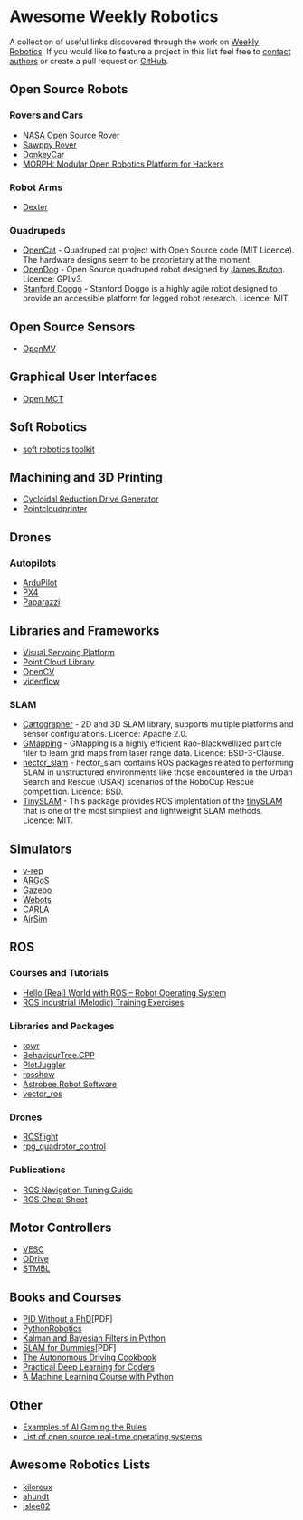 # Awesome Weekly Robotics

A collection of useful links discovered through the work on [Weekly Robotics](https://weeklyrobotics.com/). If you would like to feature a project in this list feel free to [contact authors](mailto:contact@weeklyrobotics.com) or create a pull request on [GitHub](https://github.com/msadowski/awesome-weekly-robotics/pulls).

## Open Source Robots
### Rovers and Cars
 * [NASA Open Source Rover](https://github.com/nasa-jpl/open-source-rover)
 * [Sawppy Rover](https://github.com/Roger-random/Sawppy_Rover)
 * [DonkeyCar](https://www.donkeycar.com/)
 * [MORPH: Modular Open Robotics Platform for Hackers](https://github.com/roaldlemmens/morph)

### Robot Arms
 * [Dexter](http://hdrobotic.com/)

### Quadrupeds
 * [OpenCat](https://github.com/PetoiCamp/OpenCat) - Quadruped cat project with Open Source code (MIT Licence). The hardware designs seem to be proprietary at the moment.
 * [OpenDog](http://www.xrobots.co.uk/open-dog-the-open-source-robot/) - Open Source quadruped robot designed by [James Bruton](https://www.youtube.com/playlist?list=PLpwJoq86vov_PkA0bla0eiUTsCAPi_mZf). Licence: GPLv3.
 * [Stanford Doggo](https://github.com/Nate711/StanfordDoggoProject) - Stanford Doggo is a highly agile robot designed to provide an accessible platform for legged robot research. Licence: MIT.

## Open Source Sensors
 * [OpenMV](https://openmv.io/)

## Graphical User Interfaces
 * [Open MCT](https://github.com/nasa/openmct)

## Soft Robotics
 * [soft robotics toolkit](https://softroboticstoolkit.com/components)

## Machining and 3D Printing
 * [Cycloidal Reduction Drive Generator](https://github.com/mawildoer/cycloidal_generator)
 * [Pointcloudprinter](https://github.com/marian42/pointcloudprinter)

## Drones

### Autopilots
 * [ArduPilot](http://ardupilot.org/)
 * [PX4](https://px4.io/)
 * [Paparazzi](http://wiki.paparazziuav.org/wiki/Main_Page)


## Libraries and Frameworks
 * [Visual Servoing Platform](http://visp.inria.fr/#)
 * [Point Cloud Library](http://pointclouds.org/)
 * [OpenCV](https://opencv.org/)
 * [videoflow](https://github.com/videoflow/videoflow)

### SLAM
 * [Cartographer](https://github.com/googlecartographer/cartographer) - 2D and 3D SLAM library, supports multiple platforms and sensor configurations. Licence: Apache 2.0.
 * [GMapping](https://openslam-org.github.io/gmapping.html) - GMapping is a highly efficient Rao-Blackwellized particle filer to learn grid maps from laser range data. Licence: BSD-3-Clause.
 * [hector_slam](https://github.com/tu-darmstadt-ros-pkg/hector_slam) - hector_slam contains ROS packages related to performing SLAM in unstructured environments like those encountered in the Urban Search and Rescue (USAR) scenarios of the RoboCup Rescue competition. Licence: BSD.
 * [TinySLAM](http://wiki.ros.org/tiny_slam) - This package provides ROS implentation of the [tinySLAM](https://openslam.org/tinyslam.html) that is one of the most simpliest and lightweight SLAM methods. Licence: MIT.

## Simulators
 * [v-rep](http://www.coppeliarobotics.com/)
 * [ARGoS](https://www.argos-sim.info/)
 * [Gazebo](http://gazebosim.org/)
 * [Webots](https://cyberbotics.com/)
 * [CARLA](http://carla.org/)
 * [AirSim](https://github.com/microsoft/AirSim)

## ROS

### Courses and Tutorials
 * [Hello (Real) World with ROS – Robot Operating System](https://online-learning.tudelft.nl/courses/hello-real-world-with-ros-robot-operating-systems/)
 * [ROS Industrial (Melodic) Training Exercises](https://industrial-training-master.readthedocs.io/en/melodic/)

### Libraries and Packages
 * [towr](http://wiki.ros.org/towr)
 * [BehaviourTree.CPP](https://behaviortree.github.io/BehaviorTree.CPP/)
 * [PlotJuggler](https://github.com/facontidavide/PlotJuggler)
 * [rosshow](https://github.com/dheera/rosshow)
 * [Astrobee Robot Software](https://github.com/nasa/astrobee)
 * [vector_ros](https://github.com/betab0t/vector_ros)

### Drones
 * [ROSflight](http://docs.rosflight.org/en/latest/)
 * [rpg_quadrotor_control](https://github.com/uzh-rpg/rpg_quadrotor_control)

### Publications
 * [ROS Navigation Tuning Guide](http://kaiyuzheng.me/documents/navguide.pdf)
 * [ROS Cheat Sheet](https://www.clearpathrobotics.com/ros-robot-operating-system-cheat-sheet/)

## Motor Controllers
 * [VESC](https://vesc-project.com/)
 * [ODrive](https://odriverobotics.com/)
 * [STMBL](https://github.com/rene-dev/stmbl)

## Books and Courses
 * [PID Without a PhD](https://www.wescottdesign.com/articles/pid/pidWithoutAPhd.pdf)[PDF]
 * [PythonRobotics](https://github.com/AtsushiSakai/PythonRobotics)
 * [Kalman and Bayesian Filters in Python](https://github.com/rlabbe/Kalman-and-Bayesian-Filters-in-Python)
 * [SLAM for Dummies](https://dspace.mit.edu/bitstream/handle/1721.1/119149/16-412j-spring-2005/contents/projects/1aslam_blas_repo.pdf)[PDF]
 * [The Autonomous Driving Cookbook](https://github.com/Microsoft/AutonomousDrivingCookbook)
 * [Practical Deep Learning for Coders](https://course.fast.ai/index.html)
 * [A Machine Learning Course with Python](https://github.com/machinelearningmindset/machine-learning-course/blob/master/README.rst)

## Other
 * [Examples of AI Gaming the Rules](https://docs.google.com/spreadsheets/u/1/d/e/2PACX-1vRPiprOaC3HsCf5Tuum8bRfzYUiKLRqJmbOoC-32JorNdfyTiRRsR7Ea5eWtvsWzuxo8bjOxCG84dAg/pubhtml)
 * [List of open source real-time operating systems](https://www.osrtos.com/)

## Awesome Robotics Lists
 * [kiloreux](https://github.com/kiloreux/awesome-robotics)
 * [ahundt](https://github.com/ahundt/awesome-robotics)
 * [jslee02](https://github.com/jslee02/awesome-robotics-libraries/blob/master/README.md)
